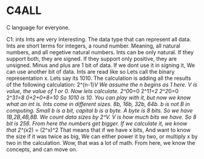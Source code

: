 # C4ALL
C language for everyone.


C1: ints
Ints are very interesting.
The data type that can represent all data.
Ints are short terms for integers, a round number.
Meaning, all natural numbers, and all negetive natural numbers.
Ints can be only natural. If they support both, they are signed.
If they support only positive, they are unsigned.
Minus and plus are 1 bit of data. If we dont use it in signing it,
We can use another bit of data.
Ints are read like so
Lets call the binary representation x.
Lets say its 1010.
The calculation is adding all the results of the following calculation:
2^(n-1)*V
We assume the n begins as 1 here.
V is value, the value of 1 or 0.
Now lets calculate.
2^0*0=0
2^1*1=2
2^2*0=0
2^3*1=8
0+2+0+8=10
So 1010 is 10.
You can play with it, but now we know what an int is.
Ints come in different sizes.
8b, 16b, 32b, 64b.
b is not B in computing.
Small b is a bit, capital b is a byte.
A byte is 8 bits.
So we have 1B,2B,4B,8B.
We count data sizes by 2^V.
V is how much bits we have.
So 8 bit is 256. From here the numbers get bigger.
If we calculate it, we know that
2^(x*2) = (2^x)^2
That means that if we have x bits,
And want to know the size if it was twice as big,
We can either power it by two, or multiply x by two in the calculation.
Wow, that was a lot of math.
From here, we know the concepts, and can move on.
